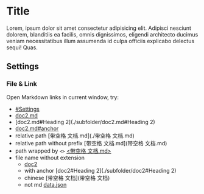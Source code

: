 # Title

Lorem, ipsum dolor sit amet consectetur adipisicing elit.
Adipisci nesciunt dolorem, blanditiis ea facilis, omnis dignissimos, eligendi architecto ducimus veniam necessitatibus illum assumenda id culpa officiis explicabo delectus sequi! Quas.



## Settings

### File & Link

Open Markdown links in current window, try:

- [#Settings](#Settings)
- [doc2.md](./subfolder/doc2.md)
- [doc2.md#Heading 2](./subfolder/doc2.md#Heading 2)
- [doc2.md#anchor](./subfolder/doc2.md#anchor)
- relative path [带空格 文档.md](./带空格 文档.md) 
- relative path without prefix [带空格 文档.md](带空格 文档.md) 
- path wrapped by `<>` [<带空格 文档.md>](<带空格 文档.md>) 
- file name without extension
	- [doc2](subfolder/doc2)
	- with anchor [doc2#Heading 2](./subfolder/doc2#Heading 2)
	- chinese [带空格 文档](带空格 文档) 
	- not md [data.json](data.json)

